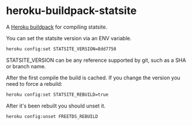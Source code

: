 heroku-buildpack-statsite
=================================

A [Heroku buildpack](http://devcenter.heroku.com/articles/buildpacks) for compiling statsite.

You can set the statsite version via an ENV variable.

```bash
heroku config:set STATSITE_VERSION=8dd7750
```

STATSITE_VERSION can be any reference supported by git, such as a SHA or branch name.

After the first compile the build is cached. If you change the version you need to force a rebuild:

```bash
heroku config:set STATSITE_REBUILD=true
```

After it's been rebuilt you should unset it.

```bash
heroku config:unset FREETDS_REBUILD
```

